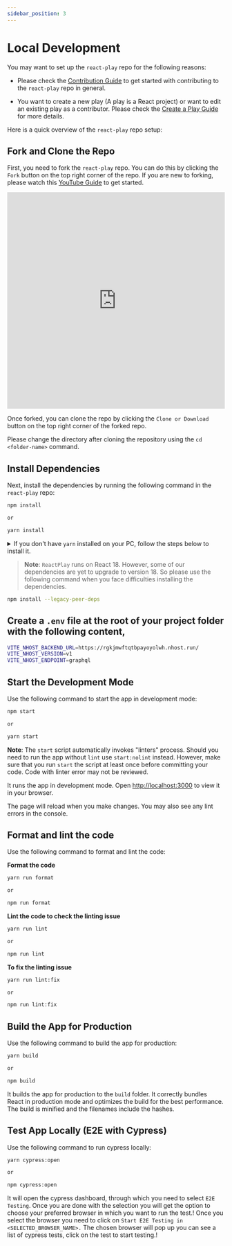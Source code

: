```yaml
---
sidebar_position: 3
---
```


# Local Development

You may want to set up the `react-play` repo for the following reasons:

- Please check the [Contribution Guide](https://github.com/reactplay/react-play/blob/main/CONTRIBUTING.md) to get started with contributing to the `react-play` repo in general.

- You want to create a new play (A play is a React project) or want to edit an existing play as a contributor. Please check the [Create a Play Guide](./How-To-Guides/how-to-create-play.md) for more details.

Here is a quick overview of the `react-play` repo setup:

## Fork and Clone the Repo

First, you need to fork the `react-play` repo. You can do this by clicking the `Fork` button on the top right corner of the repo. If you are new to forking, please watch this [YouTube Guide](https://www.youtube.com/watch?v=h8suY-Osn8Q) to get started.

<iframe width="100%" height="500" src="https://www.youtube.com/embed/h8suY-Osn8Q" title="YouTube video player" frameborder="0" allow="accelerometer; autoplay; clipboard-write; encrypted-media; gyroscope; picture-in-picture" allowfullscreen></iframe>

Once forked, you can clone the repo by clicking the `Clone or Download` button on the top right corner of the forked repo.

Please change the directory after cloning the repository using the `cd <folder-name>` command.

## Install Dependencies

Next, install the dependencies by running the following command in the `react-play` repo:

```bash
npm install

or

yarn install
```

<details>
<summary>If you don't have <code>yarn</code> installed on your PC, follow the steps below to install it.</summary>

**Windows**

1. open your command prompt as administrator.
2. write `corepack enable` and hit enter.
3. then `npm install --global yarn`

**Linux**

1. open the terminal and hit `npm install --global yarn`

**MacOS**

1. open the terminal and hit `npm install --global yarn`
   or
   `brew install yarn`

**Or Download Package**

If you are unable to install yarn following the above-mentioned process, then you can simply download the package and install it. Visit the official website of Yarn; there you can just expand the "Alternative" section and it will ask for the version to download for Windows, Linux, or Mac.
`https://classic.yarnpkg.com/en/docs/install#windows-stable`

</details>

> **Note**: `ReactPlay` runs on React 18. However, some of our dependencies are yet to upgrade to version 18. So please use the following command when you face difficulties installing the dependencies.

```bash
npm install --legacy-peer-deps
```

## Create a `.env` file at the root of your project folder with the following content,

```bash
VITE_NHOST_BACKEND_URL=https://rgkjmwftqtbpayoyolwh.nhost.run/
VITE_NHOST_VERSION=v1
VITE_NHOST_ENDPOINT=graphql
```

## Start the Development Mode

Use the following command to start the app in development mode:

```bash
npm start

or

yarn start
```

**Note**: The `start` script automatically invokes "linters" process. Should you need to run the app without `lint` use `start:nolint` instead.
However, make sure that you run `start` the script at least once before committing your code. Code with linter error may not be reviewed.

It runs the app in development mode. Open [http://localhost:3000](http://localhost:3000) to view it in your browser.

The page will reload when you make changes. You may also see any lint errors in the console.

## Format and lint the code

Use the following command to format and lint the code:

**Format the code**

```bash
yarn run format

or

npm run format
```

**Lint the code to check the linting issue**

```bash
yarn run lint

or

npm run lint
```

**To fix the linting issue**

```bash
yarn run lint:fix

or

npm run lint:fix
```

## Build the App for Production

Use the following command to build the app for production:

```bash
yarn build

or

npm build
```

It builds the app for production to the `build` folder. It correctly bundles React in production mode and optimizes the build for the best performance. The build is minified and the filenames include the hashes.

## Test App Locally (E2E with Cypress)

Use the following command to run cypress locally:

```bash
yarn cypress:open

or

npm cypress:open
```

It will open the cypress dashboard, through which you need to select `E2E Testing`.
Once you are done with the selection you will get the option to choose your preferred browser in which you want to run the test.!
Once you select the browser you need to click on `Start E2E Testing in <SELECTED_BROWSER_NAME>.` The chosen browser will pop up you can see a list of cypress tests, click on the test to start testing.!
